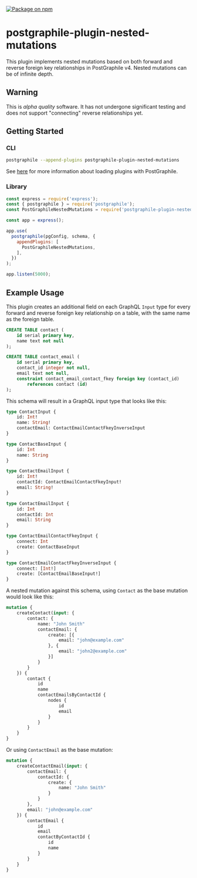 [![Package on npm](https://img.shields.io/npm/v/postgraphile-plugin-nested-mutations.svg)](https://www.npmjs.com/package/postgraphile-plugin-nested-mutations)

# postgraphile-plugin-nested-mutations
This plugin implements nested mutations based on both forward and reverse foreign
key relationships in PostGraphile v4.  Nested mutations can be of infinite depth.

## Warning
This is *alpha quality* software.  It has not undergone significant testing and 
does not support "connecting" reverse relationships yet.

## Getting Started

### CLI

``` bash
postgraphile --append-plugins postgraphile-plugin-nested-mutations
```

See [here](https://www.graphile.org/postgraphile/extending/#loading-additional-plugins) for
more information about loading plugins with PostGraphile.

### Library

``` js
const express = require('express');
const { postgraphile } = require('postgraphile');
const PostGraphileNestedMutations = require('postgraphile-plugin-nested-mutations');

const app = express();

app.use(
  postgraphile(pgConfig, schema, {
    appendPlugins: [
      PostGraphileNestedMutations,
    ],
  })
);

app.listen(5000);
```

## Example Usage

This plugin creates an additional field on each GraphQL `Input` type for every forward
and reverse foreign key relationship on a table, with the same name as the foreign table.

``` sql
CREATE TABLE contact (
    id serial primary key,
    name text not null
);

CREATE TABLE contact_email (
    id serial primary key,
    contact_id integer not null,
    email text not null,
    constraint contact_email_contact_fkey foreign key (contact_id)
        references contact (id)
);
```

This schema will result in a GraphQL input type that looks like this:

``` graphql
type ContactInput {
    id: Int!
    name: String!
    contactEmail: ContactEmailContactFkeyInverseInput
}

type ContactBaseInput {
    id: Int
    name: String
}

type ContactEmailInput {
    id: Int!
    contactId: ContactEmailContactFkeyInput!
    email: String!
}

type ContactEmailInput {
    id: Int
    contactId: Int
    email: String
}

type ContactEmailContactFkeyInput {
    connect: Int
    create: ContactBaseInput
}

type ContactEmailContactFkeyInverseInput {
    connect: [Int!]
    create: [ContactEmailBaseInput!]
}
```

A nested mutation against this schema, using `Contact` as the base mutation
would look like this:

``` graphql
mutation {
    createContact(input: {
        contact: {
            name: "John Smith"
            contactEmail: {
                create: [{
                    email: "john@example.com"
                }, {
                    email: "john2@example.com"
                }]
            }
        }
    }) {
        contact {
            id
            name
            contactEmailsByContactId {
                nodes {
                    id
                    email
                }
            }
        }
    }
}
```

Or using `ContactEmail` as the base mutation:

``` graphql
mutation {
    createContactEmail(input: {
        contactEmail: {
            contactId: {
                create: {
                    name: "John Smith"
                }
            }
        },
        email: "john@example.com"
    }) {
        contactEmail {
            id
            email
            contactByContactId {
                id
                name
            }
        }
    }
}
```

